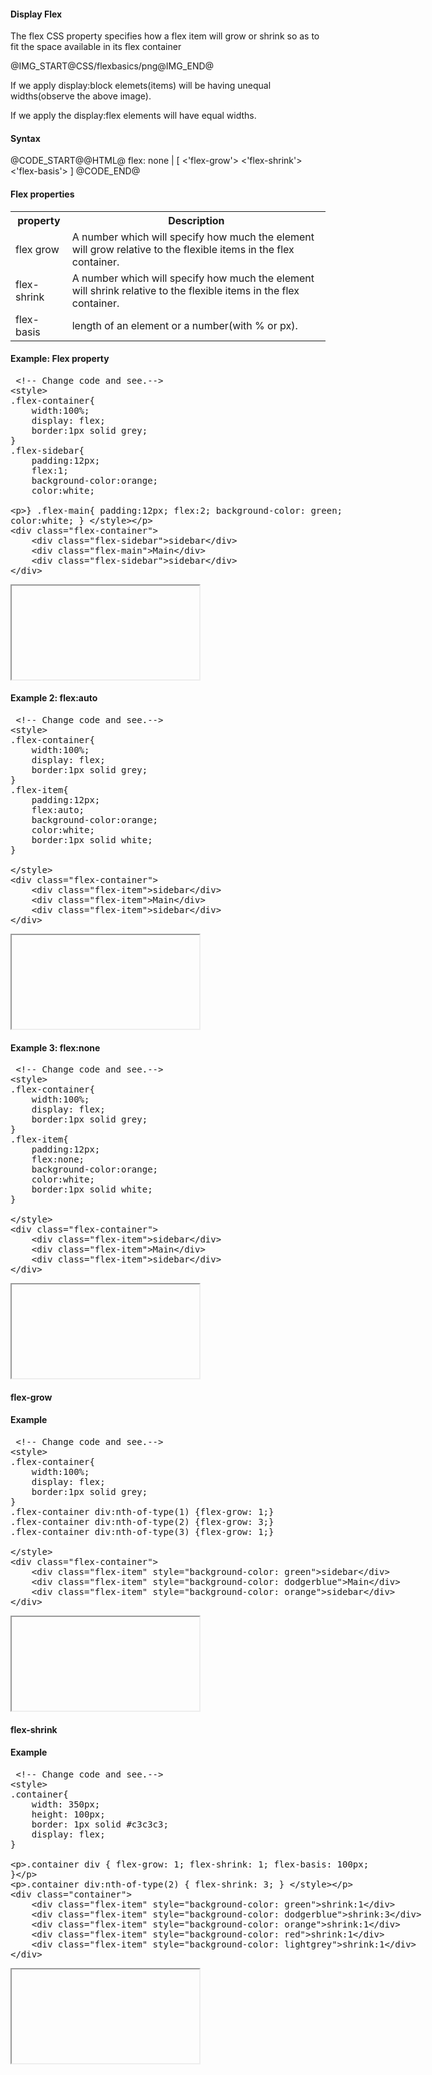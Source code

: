<h4>Display Flex</h4>
<p>The flex CSS property specifies how a flex item will grow or shrink so as to fit the space available in its flex container</p>
@IMG_START@CSS/flexbasics/png@IMG_END@
<p>If we apply display:block elemets(items) will be having unequal widths(observe the above image).</p>
<p>If we apply the display:flex elements will have equal widths.</p>
<h4>Syntax</h4>
@CODE_START@@HTML@
	flex: none | [ <'flex-grow'> <'flex-shrink'> <'flex-basis'> ]
@CODE_END@
<h4>Flex properties</h4>	
<table class="pc-table">
	<tr>
		<th>property</th>
		<th>Description</th>
	</tr>
	<tr>
		<td>flex grow</td>
		<td>A number which will specify how much the element will grow relative to the flexible items in the flex container.</td>
	</tr>
	<tr>
		<td>flex-shrink</td>
		<td>A number which will specify how much the element will shrink relative to the flexible items in the flex container.</td>
	</tr>
	<tr>
		<td>flex-basis</td>
		<td>length of an element or a number(with % or px).</td>
	</tr>
</table>
<h4>Example: Flex property</h4>
<section>  
<div ui-ace ="{useWrapMode: 'true', showGutter : 'true', theme:'monokai', mode: 'html', previewId:'preview1',
	onLoad: htmlcssjsContentOnLoaded,
	rendererOptions: { fontSize: 16 },
	advanced: { highlightActiveLine: true}
}" style="min-height:200px;"><xmp> <!-- Change code and see.-->
<style>
.flex-container{
	width:100%;
	display: flex;
	border:1px solid grey;
}
.flex-sidebar{
	padding:12px;
	flex:1;
	background-color:orange;
	color:white;

}
.flex-main{
	padding:12px;
	flex:2;
	background-color: green;
	color:white;
}
</style>
<div class="flex-container">
	<div class="flex-sidebar">sidebar</div>
	<div class="flex-main">Main</div>
	<div class="flex-sidebar">sidebar</div>
</div>
</xmp>
</div>
<div>
	<iframe id="preview1"></iframe>
</div>
</section>
<h4>Example 2: flex:auto</h4>
<section>  
<div ui-ace ="{useWrapMode: 'true', showGutter : 'true', theme:'monokai', mode: 'html', previewId:'preview2',
	onLoad: htmlcssjsContentOnLoaded,
	rendererOptions: { fontSize: 16 },
	advanced: { highlightActiveLine: true}
}" style="min-height:200px;"><xmp> <!-- Change code and see.-->
<style>
.flex-container{
	width:100%;
	display: flex;
	border:1px solid grey;
}
.flex-item{
	padding:12px;
	flex:auto;
	background-color:orange;
	color:white;
	border:1px solid white;
}

</style>
<div class="flex-container">
	<div class="flex-item">sidebar</div>
	<div class="flex-item">Main</div>
	<div class="flex-item">sidebar</div>
</div>
</xmp>
</div>
<div>
	<iframe id="preview2"></iframe>
</div>
</section>
<h4>Example 3: flex:none</h4>
<section>  
<div ui-ace ="{useWrapMode: 'true', showGutter : 'true', theme:'monokai', mode: 'html', previewId:'preview3',
	onLoad: htmlcssjsContentOnLoaded,
	rendererOptions: { fontSize: 16 },
	advanced: { highlightActiveLine: true}
}" style="min-height:200px;"><xmp> <!-- Change code and see.-->
<style>
.flex-container{
	width:100%;
	display: flex;
	border:1px solid grey;
}
.flex-item{
	padding:12px;
	flex:none;
	background-color:orange;
	color:white;
	border:1px solid white;
}

</style>
<div class="flex-container">
	<div class="flex-item">sidebar</div>
	<div class="flex-item">Main</div>
	<div class="flex-item">sidebar</div>
</div>
</xmp>
</div>
<div>
	<iframe id="preview3"></iframe>
</div>
</section>
<h4>flex-grow</h4>
<h4>Example </h4>
<section>  
<div ui-ace ="{useWrapMode: 'true', showGutter : 'true', theme:'monokai', mode: 'html', previewId:'preview4',
	onLoad: htmlcssjsContentOnLoaded,
	rendererOptions: { fontSize: 16 },
	advanced: { highlightActiveLine: true}
}" style="min-height:200px;"><xmp> <!-- Change code and see.-->
<style>
.flex-container{
	width:100%;
	display: flex;
	border:1px solid grey;
}
.flex-container div:nth-of-type(1) {flex-grow: 1;}
.flex-container div:nth-of-type(2) {flex-grow: 3;}
.flex-container div:nth-of-type(3) {flex-grow: 1;}


</style>
<div class="flex-container">
	<div class="flex-item" style="background-color: green">sidebar</div>
	<div class="flex-item" style="background-color: dodgerblue">Main</div>
	<div class="flex-item" style="background-color: orange">sidebar</div>
</div>
</xmp>
</div>
<div>
	<iframe id="preview4"></iframe>
</div>
</section>
<h4>flex-shrink</h4>
<h4>Example </h4>
<section>  
<div ui-ace ="{useWrapMode: 'true', showGutter : 'true', theme:'monokai', mode: 'html', previewId:'preview5',
	onLoad: htmlcssjsContentOnLoaded,
	rendererOptions: { fontSize: 16 },
	advanced: { highlightActiveLine: true}
}" style="min-height:200px;"><xmp> <!-- Change code and see.-->
<style>
.container{
    width: 350px;
    height: 100px;
    border: 1px solid #c3c3c3;
    display: flex;
}

.container div {
    flex-grow: 1;
    flex-shrink: 1;
    flex-basis: 100px;
}

.container div:nth-of-type(2) {
    flex-shrink: 3;
}
</style>
<div class="container">
	<div class="flex-item" style="background-color: green">shrink:1</div>
	<div class="flex-item" style="background-color: dodgerblue">shrink:3</div>
	<div class="flex-item" style="background-color: orange">shrink:1</div>
	<div class="flex-item" style="background-color: red">shrink:1</div>
	<div class="flex-item" style="background-color: lightgrey">shrink:1</div>
</div>
</xmp>
</div>
<div>
	<iframe id="preview5"></iframe>
</div>
</section>
